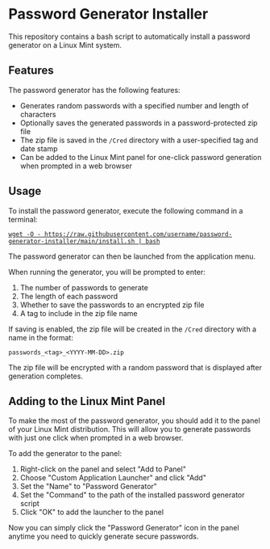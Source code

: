 # Password Generator Installer

This repository contains a bash script to automatically install a password generator on a Linux Mint system. 

## Features

The password generator has the following features:

- Generates random passwords with a specified number and length of characters
- Optionally saves the generated passwords in a password-protected zip file
- The zip file is saved in the `/Cred` directory with a user-specified tag and date stamp
- Can be added to the Linux Mint panel for one-click password generation when prompted in a web browser

## Usage

To install the password generator, execute the following command in a terminal:

[`wget -O - https://raw.githubusercontent.com/username/password-generator-installer/main/install.sh | bash`](https://raw.githubusercontent.com/username/password-generator-installer/main/install.sh)

The password generator can then be launched from the application menu. 

When running the generator, you will be prompted to enter:

1. The number of passwords to generate
2. The length of each password 
3. Whether to save the passwords to an encrypted zip file
4. A tag to include in the zip file name

If saving is enabled, the zip file will be created in the `/Cred` directory with a name in the format:

`passwords_<tag>_<YYYY-MM-DD>.zip`

The zip file will be encrypted with a random password that is displayed after generation completes.

## Adding to the Linux Mint Panel

To make the most of the password generator, you should add it to the panel of your Linux Mint distribution. This will allow you to generate passwords with just one click when prompted in a web browser.

To add the generator to the panel:

1. Right-click on the panel and select "Add to Panel"
2. Choose "Custom Application Launcher" and click "Add" 
3. Set the "Name" to "Password Generator"
4. Set the "Command" to the path of the installed password generator script
5. Click "OK" to add the launcher to the panel

Now you can simply click the "Password Generator" icon in the panel anytime you need to quickly generate secure passwords.
